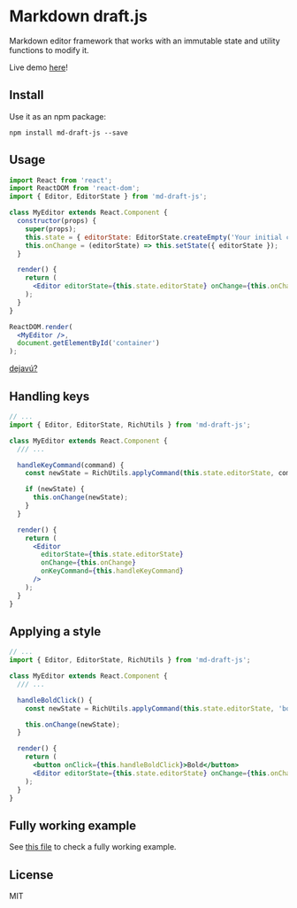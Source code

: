 # Markdown draft.js

Markdown editor framework that works with an immutable state and utility functions to modify it.

Live demo [here](http://mulesoft.github.io/md-draft-js)!

## Install

Use it as an npm package:

```shell
npm install md-draft-js --save
```

## Usage

```jsx
import React from 'react';
import ReactDOM from 'react-dom';
import { Editor, EditorState } from 'md-draft-js';

class MyEditor extends React.Component {
  constructor(props) {
    super(props);
    this.state = { editorState: EditorState.createEmpty('Your initial content') };
    this.onChange = (editorState) => this.setState({ editorState });
  }

  render() {
    return (
      <Editor editorState={this.state.editorState} onChange={this.onChange} />
    );
  }
}

ReactDOM.render(
  <MyEditor />,
  document.getElementById('container')
);
```

[dejavú?](https://draftjs.org/docs/overview.html#content)

## Handling keys

```jsx
// ...
import { Editor, EditorState, RichUtils } from 'md-draft-js';

class MyEditor extends React.Component {
  /// ...

  handleKeyCommand(command) {
    const newState = RichUtils.applyCommand(this.state.editorState, command);

    if (newState) {
      this.onChange(newState);
    }
  }

  render() {
    return (
      <Editor
        editorState={this.state.editorState}
        onChange={this.onChange}
        onKeyCommand={this.handleKeyCommand}
      />
    );
  }
}
```

## Applying a style

```jsx
// ...
import { Editor, EditorState, RichUtils } from 'md-draft-js';

class MyEditor extends React.Component {
  /// ...

  handleBoldClick() {
    const newState = RichUtils.applyCommand(this.state.editorState, 'bold');

    this.onChange(newState);
  }

  render() {
    return (
      <button onClick={this.handleBoldClick}>Bold</button>
      <Editor editorState={this.state.editorState} onChange={this.onChange} />
    );
  }
}
```

## Fully working example

See [this file](https://github.com/mulesoft/md-draft-js/blob/master/playground/app.js) to check a fully working example.

## License

MIT

